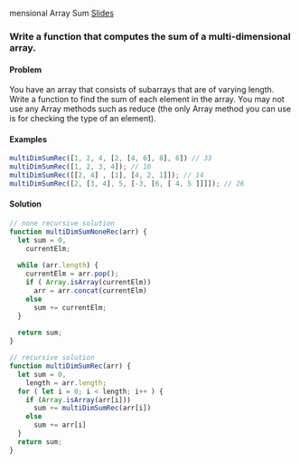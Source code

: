 mensional Array Sum
<a href="http://slides.com/seemaullal/reacto-3" target="_blank">Slides</a>
### Write a function that computes the sum of a multi-dimensional array. ###

#### Problem ####
You have an array that consists of subarrays that are of varying length. Write a function to find the sum of each element in the array. You may not use any Array methods such as reduce (the only Array method you can use is for checking the type of an element).


#### Examples ####
``` javascript
multiDimSumRec([1, 2, 4, [2, [4, 6], 8], 6]) // 33
multiDimSumRec([1, 2, 3, 4]); // 10
multiDimSumRec([[2, 4] , [1], [4, 2, 1]]); // 14
multiDimSumRec([2, [3, 4], 5, [-3, [6, [ 4, 5 ]]]]); // 26
```

#### Solution ####
```javascript
// none recursive solution
function multiDimSumNoneRec(arr) {
  let sum = 0, 
    currentElm;
    
  while (arr.length) {
    currentElm = arr.pop();
    if ( Array.isArray(currentElm))
      arr = arr.concat(currentElm)
    else 
      sum += currentElm;
  }
  
  return sum;
}

// recursive solution
function multiDimSumRec(arr) {
  let sum = 0,
    length = arr.length;
  for ( let i = 0; i < length; i++ ) {
    if (Array.isArray(arr[i]))
      sum += multiDimSumRec(arr[i])
    else
      sum += arr[i]
  }
  return sum;
} 

```
